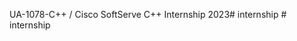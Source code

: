 UA-1078-C++ / Cisco
SoftServe C++ Internship 2023#   i n t e r n s h i p  
 #   i n t e r n s h i p  
 